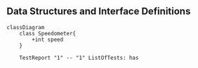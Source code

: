 ## Data Structures and Interface Definitions
```mermaid
classDiagram
    class Speedometer{
        +int speed
    }
    
    TestReport "1" -- "1" ListOfTests: has
```